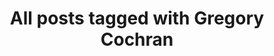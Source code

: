 ---
layout: tag
title: "All posts tagged with Gregory Cochran"
permalink: /weblog/tags/gregory-cochran/
taxonomy: Gregory Cochran
---